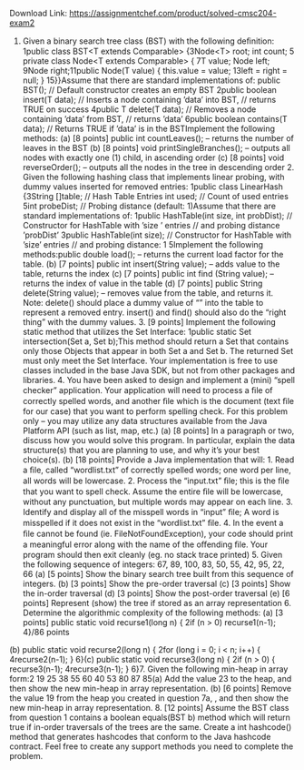 Download Link: https://assignmentchef.com/product/solved-cmsc204-exam2
<br>
1. Given a binary search tree class (BST) with the following deﬁnition: 1public class BST&lt;T extends Comparable&gt; {3Node&lt;T&gt; root; int count; 5 private class Node&lt;T extends Comparable&gt; { 7T value; Node left; 9Node right;11public Node(T value) { this.value = value; 13left = right = null; } 15}}Assume that there are standard implementations of: public BST(); // Default constructor creates an empty BST 2public boolean insert(T data); // Inserts a node containing ’data’ into BST, // returns TRUE on success 4public T delete(T data); // Removes a node containing ’data’ from BST, // returns ’data’ 6public boolean contains(T data); // Returns TRUE if ’data’ is in the BSTImplement the following methods: (a) [8 points] public int countLeaves(); – returns the number of leaves in the BST (b) [8 points] void printSingleBranches(); – outputs all nodes with exactly one (1) child, in ascending order (c) [8 points] void reverseOrder(); – outputs all the nodes in the tree in descending order 2. Given the following hashing class that implements linear probing, with dummy values inserted for removed entries: 1public class LinearHash {3String []table; // Hash Table Entries int used; // Count of used entries 5int probeDist; // Probing distance (default: 1)Assume that there are standard implementations of: 1public HashTable(int size, int probDist); // Constructor for HashTable with ’size ’ entries // and probing distance ’probDist’ 3public HashTable(int size); // Constructor for HashTable with ’size’ entries // and probing distance: 1 5Implement the following methods:public double load(); – returns the current load factor for the table. (b) [7 points] public int insert(String value); – adds value to the table, returns the index (c) [7 points] public int find (String value); – returns the index of value in the table (d) [7 points] public String delete(String value); – removes value from the table, and returns it. Note: delete() should place a dummy value of “” into the table to represent a removed entry. insert() and find() should also do the “right thing” with the dummy values. 3. [9 points] Implement the following static method that utilizes the Set Interface: 1public static Set intersection(Set a, Set b);This method should return a Set that contains only those Objects that appear in both Set a and Set b. The returned Set must only meet the Set Interface. Your implementation is free to use classes included in the base Java SDK, but not from other packages and libraries. 4. You have been asked to design and implement a (mini) “spell checker” application. Your application will need to process a ﬁle of correctly spelled words, and another ﬁle which is the document (text ﬁle for our case) that you want to perform spelling check. For this problem only – you may utilize any data structures available from the Java Platform API (such as list, map, etc.) (a) [8 points] In a paragraph or two, discuss how you would solve this program. In particular, explain the data structure(s) that you are planning to use, and why it’s your best choice(s). (b) [18 points] Provide a Java implementation that will: 1. Read a ﬁle, called “wordlist.txt” of correctly spelled words; one word per line, all words will be lowercase. 2. Process the “input.txt” ﬁle; this is the ﬁle that you want to spell check. Assume the entire ﬁle will be lowercase, without any punctuation, but multiple words may appear on each line. 3. Identify and display all of the misspell words in “input” ﬁle; A word is misspelled if it does not exist in the “wordlist.txt” ﬁle. 4. In the event a ﬁle cannot be found (ie. FileNotFoundException), your code should print a meaningful error along with the name of the oﬀending ﬁle. Your program should then exit cleanly (eg. no stack trace printed) 5. Given the following sequence of integers: 67, 89, 100, 83, 50, 55, 42, 95, 22, 66 (a) [5 points] Show the binary search tree built from this sequence of integers. (b) [3 points] Show the pre-order traversal (c) [3 points] Show the in-order traversal (d) [3 points] Show the post-order traversal (e) [6 points] Represent (show) the tree if stored as an array representation 6. Determine the algorithmic complexity of the following methods: (a) [3 points] public static void recurse1(long n) { 2if (n &gt; 0) recurse1(n-1); 4}/86 points

(b)  public static void recurse2(long n) { 2for (long i = 0; i &lt; n; i++) { 4recurse2(n-1); } 6}(c)  public static void recurse3(long n) { 2if (n &gt; 0) { recurse3(n-1); 4recurse3(n-1); } 6}7. Given the following min-heap in array form:2 19 25 38 55 60 40 53 80 87 85(a)  Add the value 23 to the heap, and then show the new min-heap in array representation. (b) [6 points] Remove the value 19 from the heap you created in question 7a, , and then show the new min-heap in array representation. 8. [12 points] Assume the BST class from question 1 contains a boolean equals(BST b) method which will return true if in-order traversals of the trees are the same. Create a int hashcode() method that generates hashcodes that conform to the Java hashcode contract. Feel free to create any support methods you need to complete the problem.


